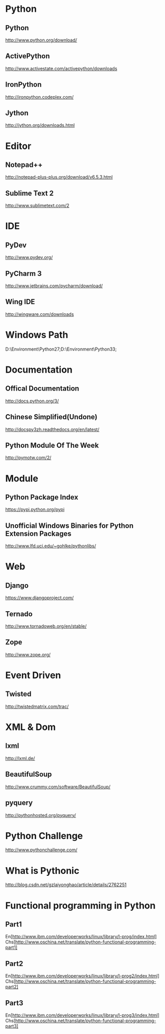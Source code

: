 # Python

## Python
http://www.python.org/download/

## ActivePython
http://www.activestate.com/activepython/downloads

## IronPython
http://ironpython.codeplex.com/

## Jython
http://jython.org/downloads.html

# Editor

## Notepad++
http://notepad-plus-plus.org/download/v6.5.3.html

## Sublime Text 2
http://www.sublimetext.com/2

# IDE

## PyDev
http://www.pydev.org/

## PyCharm 3
http://www.jetbrains.com/pycharm/download/

## Wing IDE
http://wingware.com/downloads

# Windows Path
D:\Environment\Python27\;D:\Environment\Python33\;

# Documentation

## Offical Documentation
http://docs.python.org/3/

## Chinese Simplified(Undone)
http://docspy3zh.readthedocs.org/en/latest/

## Python Module Of The Week
http://pymotw.com/2/

# Module

## Python Package Index
https://pypi.python.org/pypi

## Unofficial Windows Binaries for Python Extension Packages
http://www.lfd.uci.edu/~gohlke/pythonlibs/

# Web

## Django
https://www.djangoproject.com/

## Ternado
http://www.tornadoweb.org/en/stable/

## Zope
http://www.zope.org/

# Event Driven

## Twisted
http://twistedmatrix.com/trac/

# XML & Dom

## lxml
http://lxml.de/

## BeautifulSoup
http://www.crummy.com/software/BeautifulSoup/

## pyquery
http://pythonhosted.org/pyquery/

# Python Challenge
http://www.pythonchallenge.com/

# What is Pythonic
http://blog.csdn.net/gzlaiyonghao/article/details/2762251

# Functional programming in Python

## Part1
En[http://www.ibm.com/developerworks/linux/library/l-prog/index.html]
Chs[http://www.oschina.net/translate/python-functional-programming-part1]

## Part2
En[http://www.ibm.com/developerworks/linux/library/l-prog2/index.html]
Chs[http://www.oschina.net/translate/python-functional-programming-part2]

## Part3
En[http://www.ibm.com/developerworks/linux/library/l-prog3/index.html]
Chs[http://www.oschina.net/translate/python-functional-programming-part3]

